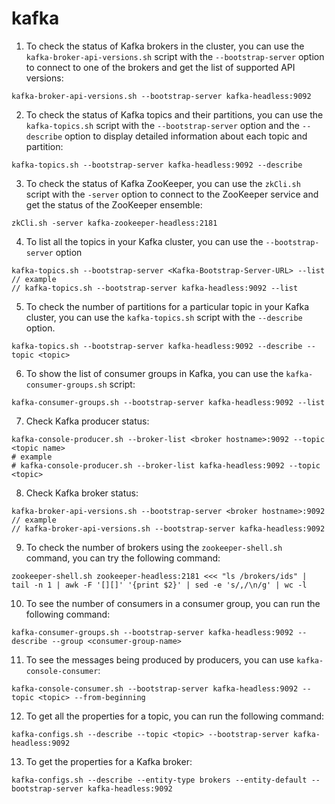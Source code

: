 # kafka

1. To check the status of Kafka brokers in the cluster, you can use the `kafka-broker-api-versions.sh` script with the `--bootstrap-server` option to connect to one of the brokers and get the list of supported API versions:

```
kafka-broker-api-versions.sh --bootstrap-server kafka-headless:9092
```

2. To check the status of Kafka topics and their partitions, you can use the `kafka-topics.sh` script with the `--bootstrap-server` option and the `--describe` option to display detailed information about each topic and partition:

```
kafka-topics.sh --bootstrap-server kafka-headless:9092 --describe
```

3. To check the status of Kafka ZooKeeper, you can use the `zkCli.sh` script with the `-server` option to connect to the ZooKeeper service and get the status of the ZooKeeper ensemble:

```
zkCli.sh -server kafka-zookeeper-headless:2181
```

4. To list all the topics in your Kafka cluster, you can use the `--bootstrap-server` option 

```
kafka-topics.sh --bootstrap-server <Kafka-Bootstrap-Server-URL> --list
// example
// kafka-topics.sh --bootstrap-server kafka-headless:9092 --list
```

5. To check the number of partitions for a particular topic in your Kafka cluster, you can use the `kafka-topics.sh` script with the `--describe` option.

```
kafka-topics.sh --bootstrap-server kafka-headless:9092 --describe --topic <topic>
```

6. To show the list of consumer groups in Kafka, you can use the `kafka-consumer-groups.sh` script:

```
kafka-consumer-groups.sh --bootstrap-server kafka-headless:9092 --list
```

7. Check Kafka producer status:

```
kafka-console-producer.sh --broker-list <broker hostname>:9092 --topic <topic name>
# example
# kafka-console-producer.sh --broker-list kafka-headless:9092 --topic <topic>
```

8. Check Kafka broker status:

```
kafka-broker-api-versions.sh --bootstrap-server <broker hostname>:9092
// example
// kafka-broker-api-versions.sh --bootstrap-server kafka-headless:9092
```

9. To check the number of brokers using the `zookeeper-shell.sh` command, you can try the following command:

```
zookeeper-shell.sh zookeeper-headless:2181 <<< "ls /brokers/ids" | tail -n 1 | awk -F '[][]' '{print $2}' | sed -e 's/,/\n/g' | wc -l
```

10. To see the number of consumers in a consumer group, you can run the following command:

```
kafka-consumer-groups.sh --bootstrap-server kafka-headless:9092 --describe --group <consumer-group-name>
```

11.  To see the messages being produced by producers, you can use `kafka-console-consumer`:

```
kafka-console-consumer.sh --bootstrap-server kafka-headless:9092 --topic <topic> --from-beginning
```

12. To get all the properties for a topic, you can run the following command:

```
kafka-configs.sh --describe --topic <topic> --bootstrap-server kafka-headless:9092
```

13. To get the properties for a Kafka broker:

```
kafka-configs.sh --describe --entity-type brokers --entity-default --bootstrap-server kafka-headless:9092
```
